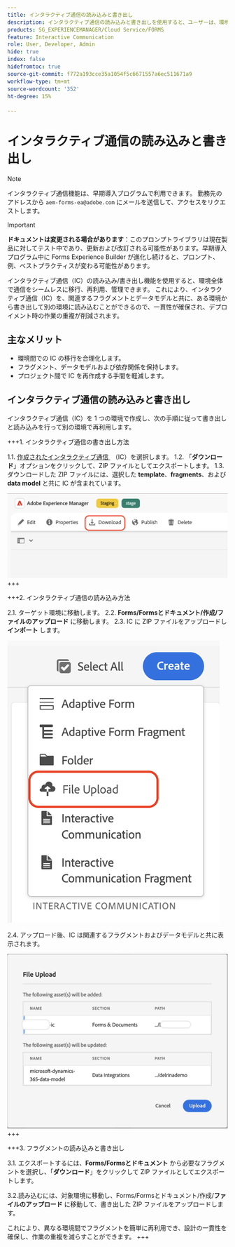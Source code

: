 ```yaml
---
title: インタラクティブ通信の読み込みと書き出し
description: インタラクティブ通信の読み込みと書き出しを使用すると、ユーザーは、環境全体で通信をシームレスに移行、再利用、管理できます。
products: SG_EXPERIENCEMANAGER/Cloud Service/FORMS
feature: Interactive Communication
role: User, Developer, Admin
hide: true
index: false
hidefromtoc: true
source-git-commit: f772a193cce35a1054f5c6671557a6ec511671a9
workflow-type: tm+mt
source-wordcount: '352'
ht-degree: 15%

---
```



# インタラクティブ通信の読み込みと書き出し

>[!NOTE]
>
> インタラクティブ通信機能は、早期導入プログラムで利用できます。 勤務先のアドレスから `aem-forms-ea@adobe.com` にメールを送信して、アクセスをリクエストします。

>[!IMPORTANT]
>
> **ドキュメントは変更される場合があります**：このプロンプトライブラリは現在製品に対してテスト中であり、更新および改訂される可能性があります。早期導入プログラム中に Forms Experience Builder が進化し続けると、プロンプト、例、ベストプラクティスが変わる可能性があります。

インタラクティブ通信（IC）の読み込み/書き出し機能を使用すると、環境全体で通信をシームレスに移行、再利用、管理できます。 これにより、インタラクティブ通信（IC）を、関連するフラグメントとデータモデルと共に、ある環境から書き出して別の環境に読み込むことができるので、一貫性が確保され、デプロイメント時の作業の重複が削減されます。

## 主なメリット

- 環境間での IC の移行を合理化します。
- フラグメント、データモデルおよび依存関係を保持します。
- プロジェクト間で IC を再作成する手間を軽減します。

## インタラクティブ通信の読み込みと書き出し

インタラクティブ通信（IC）を 1 つの環境で作成し、次の手順に従って書き出しと読み込みを行って別の環境で再利用します。

+++&#x200B;1. インタラクティブ通信の書き出し方法

1.1. [&#x200B; 作成されたインタラクティブ通信 &#x200B;](https://experienceleague.adobe.com/ja/docs/experience-manager-cloud-service/content/forms/interactive-communication/create-interactive-communication) （IC）を選択します。
1.2. 「**ダウンロード**」オプションをクリックして、ZIP ファイルとしてエクスポートします。
1.3. ダウンロードした ZIP ファイルには、選択した **template**、**fragments**、および **data model** と共に IC が含まれています。

![IC Docu の検索 &#x200B;](/help/forms/interactive-communication/assets/downloadic.png)
+++

+++&#x200B;2. インタラクティブ通信の読み込み方法

2.1. ターゲット環境に移動します。
2.2. **Forms/Formsとドキュメント/作成/ファイルのアップロード** に移動します。
2.3. IC に ZIP ファイルをアップロードし **インポート** します。

![IC Docu の検索 &#x200B;](/help/forms/interactive-communication/assets/uploadfile.png)

2.4. アップロード後、IC は関連するフラグメントおよびデータモデルと共に表示されます。

![IC Docu の検索 &#x200B;](/help/forms/interactive-communication/assets/importfragment.png)
+++

+++&#x200B;3. フラグメントの読み込みと書き出し

3.1. エクスポートするには、**Forms/Formsとドキュメント** から必要なフラグメントを選択し、「**ダウンロード**」をクリックして ZIP ファイルとしてエクスポートします。

3.2.読み込むには、対象環境に移動し、Forms/Formsとドキュメント/作成/**ファイルのアップロード** に移動して、書き出した ZIP ファイルをアップロードします。

これにより、異なる環境間でフラグメントを簡単に再利用でき、設計の一貫性を確保し、作業の重複を減らすことができます。
+++

